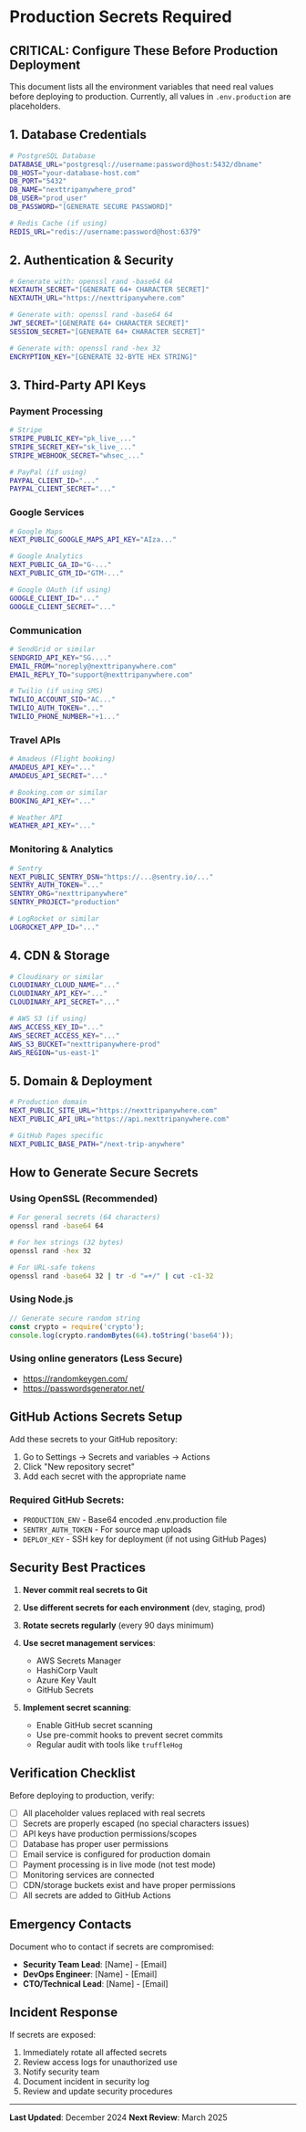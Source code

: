 # Production Secrets Required

## CRITICAL: Configure These Before Production Deployment

This document lists all the environment variables that need real values before deploying to production. Currently, all values in `.env.production` are placeholders.

## 1. Database Credentials
```bash
# PostgreSQL Database
DATABASE_URL="postgresql://username:password@host:5432/dbname"
DB_HOST="your-database-host.com"
DB_PORT="5432"
DB_NAME="nexttripanywhere_prod"
DB_USER="prod_user"
DB_PASSWORD="[GENERATE SECURE PASSWORD]"

# Redis Cache (if using)
REDIS_URL="redis://username:password@host:6379"
```

## 2. Authentication & Security
```bash
# Generate with: openssl rand -base64 64
NEXTAUTH_SECRET="[GENERATE 64+ CHARACTER SECRET]"
NEXTAUTH_URL="https://nexttripanywhere.com"

# Generate with: openssl rand -base64 64
JWT_SECRET="[GENERATE 64+ CHARACTER SECRET]"
SESSION_SECRET="[GENERATE 64+ CHARACTER SECRET]"

# Generate with: openssl rand -hex 32
ENCRYPTION_KEY="[GENERATE 32-BYTE HEX STRING]"
```

## 3. Third-Party API Keys

### Payment Processing
```bash
# Stripe
STRIPE_PUBLIC_KEY="pk_live_..."
STRIPE_SECRET_KEY="sk_live_..."
STRIPE_WEBHOOK_SECRET="whsec_..."

# PayPal (if using)
PAYPAL_CLIENT_ID="..."
PAYPAL_CLIENT_SECRET="..."
```

### Google Services
```bash
# Google Maps
NEXT_PUBLIC_GOOGLE_MAPS_API_KEY="AIza..."

# Google Analytics
NEXT_PUBLIC_GA_ID="G-..."
NEXT_PUBLIC_GTM_ID="GTM-..."

# Google OAuth (if using)
GOOGLE_CLIENT_ID="..."
GOOGLE_CLIENT_SECRET="..."
```

### Communication
```bash
# SendGrid or similar
SENDGRID_API_KEY="SG...."
EMAIL_FROM="noreply@nexttripanywhere.com"
EMAIL_REPLY_TO="support@nexttripanywhere.com"

# Twilio (if using SMS)
TWILIO_ACCOUNT_SID="AC..."
TWILIO_AUTH_TOKEN="..."
TWILIO_PHONE_NUMBER="+1..."
```

### Travel APIs
```bash
# Amadeus (Flight booking)
AMADEUS_API_KEY="..."
AMADEUS_API_SECRET="..."

# Booking.com or similar
BOOKING_API_KEY="..."

# Weather API
WEATHER_API_KEY="..."
```

### Monitoring & Analytics
```bash
# Sentry
NEXT_PUBLIC_SENTRY_DSN="https://...@sentry.io/..."
SENTRY_AUTH_TOKEN="..."
SENTRY_ORG="nexttripanywhere"
SENTRY_PROJECT="production"

# LogRocket or similar
LOGROCKET_APP_ID="..."
```

## 4. CDN & Storage
```bash
# Cloudinary or similar
CLOUDINARY_CLOUD_NAME="..."
CLOUDINARY_API_KEY="..."
CLOUDINARY_API_SECRET="..."

# AWS S3 (if using)
AWS_ACCESS_KEY_ID="..."
AWS_SECRET_ACCESS_KEY="..."
AWS_S3_BUCKET="nexttripanywhere-prod"
AWS_REGION="us-east-1"
```

## 5. Domain & Deployment
```bash
# Production domain
NEXT_PUBLIC_SITE_URL="https://nexttripanywhere.com"
NEXT_PUBLIC_API_URL="https://api.nexttripanywhere.com"

# GitHub Pages specific
NEXT_PUBLIC_BASE_PATH="/next-trip-anywhere"
```

## How to Generate Secure Secrets

### Using OpenSSL (Recommended)
```bash
# For general secrets (64 characters)
openssl rand -base64 64

# For hex strings (32 bytes)
openssl rand -hex 32

# For URL-safe tokens
openssl rand -base64 32 | tr -d "=+/" | cut -c1-32
```

### Using Node.js
```javascript
// Generate secure random string
const crypto = require('crypto');
console.log(crypto.randomBytes(64).toString('base64'));
```

### Using online generators (Less Secure)
- https://randomkeygen.com/
- https://passwordsgenerator.net/

## GitHub Actions Secrets Setup

Add these secrets to your GitHub repository:

1. Go to Settings → Secrets and variables → Actions
2. Click "New repository secret"
3. Add each secret with the appropriate name

### Required GitHub Secrets:
- `PRODUCTION_ENV` - Base64 encoded .env.production file
- `SENTRY_AUTH_TOKEN` - For source map uploads
- `DEPLOY_KEY` - SSH key for deployment (if not using GitHub Pages)

## Security Best Practices

1. **Never commit real secrets to Git**
2. **Use different secrets for each environment** (dev, staging, prod)
3. **Rotate secrets regularly** (every 90 days minimum)
4. **Use secret management services**:
   - AWS Secrets Manager
   - HashiCorp Vault
   - Azure Key Vault
   - GitHub Secrets

5. **Implement secret scanning**:
   - Enable GitHub secret scanning
   - Use pre-commit hooks to prevent secret commits
   - Regular audit with tools like `truffleHog`

## Verification Checklist

Before deploying to production, verify:

- [ ] All placeholder values replaced with real secrets
- [ ] Secrets are properly escaped (no special characters issues)
- [ ] API keys have production permissions/scopes
- [ ] Database has proper user permissions
- [ ] Email service is configured for production domain
- [ ] Payment processing is in live mode (not test mode)
- [ ] Monitoring services are connected
- [ ] CDN/storage buckets exist and have proper permissions
- [ ] All secrets are added to GitHub Actions

## Emergency Contacts

Document who to contact if secrets are compromised:

- **Security Team Lead**: [Name] - [Email]
- **DevOps Engineer**: [Name] - [Email]
- **CTO/Technical Lead**: [Name] - [Email]

## Incident Response

If secrets are exposed:
1. Immediately rotate all affected secrets
2. Review access logs for unauthorized use
3. Notify security team
4. Document incident in security log
5. Review and update security procedures

---

**Last Updated**: December 2024
**Next Review**: March 2025